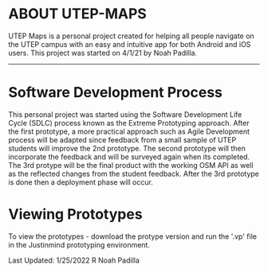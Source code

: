 # ABOUT UTEP-MAPS
UTEP Maps is a personal project created for helping all people navigate on the UTEP campus with an easy and intuitive app for both Android and iOS users. This project was started on 4/1/21 by Noah Padilla.

---
# Software Development Process
This personal project was started using the Software Development Life Cycle (SDLC) process known as the Extreme Prototyping approach. After the first prototype, a more practical approach such as Agile Development process will be adapted since feedback from a small sample of UTEP students will improve the 2nd prototype. The second prototype will then incorporate the feedback and will be surveyed again when its completed. The 3rd protype will be the final product with the working OSM API as well as the reflected changes from the student feedback. After the 3rd prototype is done then a deployment phase will occur. 

# Viewing Prototypes
To view the prototypes - download the protype version and run the '.vp' file in the Justinmind prototyping environment.

Last Updated: 1/25/2022 R Noah Padilla
